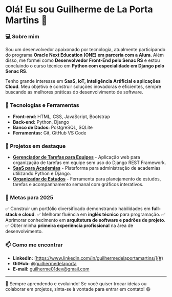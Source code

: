 # Olá! Eu sou Guilherme de La Porta Martins 👋

### 💻 Sobre mim
Sou um desenvolvedor apaixonado por tecnologia, atualmente participando do programa **Oracle Next Education (ONE) em parceria com a Alura**. Além disso, me formei como **Desenvolvedor Front-End pelo Senac RS** e estou concluindo o curso técnico em **Python com especialidade em Django pelo Senac RS**.

Tenho grande interesse em **SaaS, IoT, Inteligência Artificial e aplicações Cloud**. Meu objetivo é construir soluções inovadoras e eficientes, sempre buscando as melhores práticas do desenvolvimento de software.

### 🚀 Tecnologias e Ferramentas
- **Front-end:** HTML, CSS, JavaScript, Bootstrap
- **Back-end:** Python, Django
- **Banco de Dados:** PostgreSQL, SQLite
- **Ferramentas:** Git, GitHub VS Code

### 📌 Projetos em destaque
- **[Gerenciador de Tarefas para Equipes](#)** - Aplicação web para organização de tarefas em equipe sem uso do Django REST Framework.
- **[SaaS para Academias](#)** - Plataforma para administração de academias utilizando Python e Django.
- **[Organizador de Estudos](#)** - Ferramenta para planejamento de estudos, tarefas e acompanhamento semanal com gráficos interativos.

### 🎯 Metas para 2025
✅ Construir um portfólio diversificado demonstrando habilidades em **full-stack e cloud**.
✅ Melhorar fluência em **inglês técnico** para programação.
✅ Aprimorar conhecimento em **arquitetura de software e padrões de projeto**.
✅ Obter minha **primeira experiência profissional** na área de desenvolvimento.

### 📫 Como me encontrar
- **LinkedIn:** [https://www.linkedin.com/in/guilhermedelaportamartins/](#)
- **GitHub:** [@guilhermedelaporta](#)
- **E-mail:** guilherme01dev@gmail.com 

---
🚀 Sempre aprendendo e evoluindo! Se você quiser trocar ideias ou colaborar em projetos, sinta-se à vontade para entrar em contato! 😃
